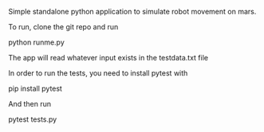 Simple standalone python application to simulate robot movement on mars.

To run, clone the git repo and run 

python runme.py

The app will read whatever input exists in the testdata.txt file

In order to run the tests, you need to install pytest with 

pip install pytest

And then run 

pytest tests.py

 



